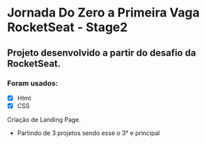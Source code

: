 # Jornada Do Zero a Primeira Vaga RocketSeat - Stage2 
## Projeto desenvolvido a partir do desafio da RocketSeat.

### Foram usados:
- [x] Html
- [x] CSS

Criação de Landing Page.
* Partindo de 3 projetos sendo esse o 3° e principal
